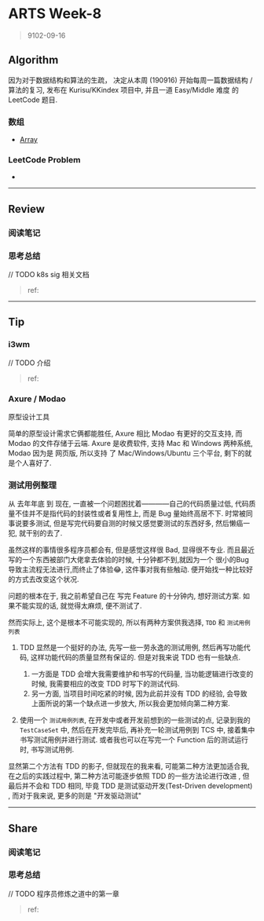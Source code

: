 # ARTS Week-8

> 9102-09-16

## Algorithm

因为对于数据结构和算法的生疏， 决定从本周 (190916) 开始每周一篇数据结构 / 算法的复习, 发布在 Kurisu/KKindex 项目中, 并且一道 Easy/Middle 难度 的 LeetCode 题目.


### 数组

* [Array](https://kuri-su.github.io/KKIndex/articles/dataStructure/array.html)

### LeetCode Problem

* []()

----

## Review

### 阅读笔记

### 思考总结


// TODO k8s sig 相关文档

> ref:
>
> []()

----

## Tip

### i3wm
// TODO 介绍

> ref:
>
> []()


### Axure / Modao

原型设计工具

简单的原型设计需求它俩都能胜任, Axure 相比 Modao 有更好的交互支持, 而 Modao 的文件存储于云端. Axure 是收费软件, 支持 Mac 和 Windows 两种系统, Modao 因为是 网页版, 所以支持 了 Mac/Windows/Ubuntu 三个平台, 剩下的就是个人喜好了.


### 测试用例整理

从 去年年底 到 现在, 一直被一个问题困扰着————自己的代码质量过低, 代码质量不佳并不是指代码的封装性或者复用性上, 而是 Bug 量始终高居不下. 时常被同事说要多测试, 但是写完代码要自测的时候又感觉要测试的东西好多, 然后懒癌一犯, 就干别的去了.

虽然这样的事情很多程序员都会有, 但是感觉这样很 Bad, 显得很不专业. 而且最近写的一个东西被部门大佬拿去体验的时候, 十分钟都不到,就因为一个 很小的Bug 导致主流程无法进行,而终止了体验:joy:, 这件事对我有些触动. 便开始找一种比较好的方式去改变这个状况. 

问题的根本在于, 我之前希望自己在 写完 Feature 的十分钟内, 想好测试方案. 如果不能实现的话, 就觉得太麻烦, 便不测试了. 

然而实际上, 这个是根本不可能实现的, 所以有两种方案供我选择, `TDD` 和 `测试用例列表`

1. TDD 显然是一个挺好的办法, 先写一些一劳永逸的测试用例, 然后再写功能代码, 这样功能代码的质量显然有保证的. 但是对我来说 TDD 也有一些缺点. 
    1. 一方面是 TDD 会增大我需要维护和书写的代码量, 当功能逻辑进行改变的时候, 我需要相应的改变 TDD 时写下的测试代码. 
    2. 另一方面, 当项目时间吃紧的时候, 因为此前并没有 TDD 的经验, 会导致 上面所说的第一个缺点进一步放大, 所以我会更加倾向第二种方案.  

2. 使用一个 `测试用例列表`, 在开发中或者开发前想到的一些测试的点, 记录到我的 `TestCaseSet` 中, 然后在开发完毕后, 再补充一轮测试用例到 TCS 中, 接着集中书写测试用例并进行测试. 或者我也可以在写完一个 Function 后的测试运行时, 书写测试用例.

显然第二个方法有 TDD 的影子, 但就现在的我来看, 可能第二种方法更加适合我, 在之后的实践过程中, 第二种方法可能逐步依照 TDD 的一些方法论进行改进 , 但最后并不会和 TDD 相同, 毕竟 TDD 是测试驱动开发(Test-Driven development) , 而对于我来说, 更多的则是 "开发驱动测试"

----

## Share

### 阅读笔记

### 思考总结

// TODO 程序员修炼之道中的第一章

> ref:
>
> []()


